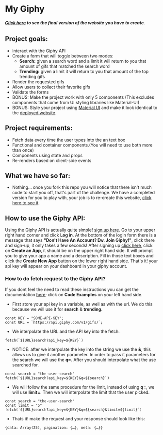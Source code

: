 # My Giphy

###### **[Click here](https://esmeryjose.github.io/my-giphy/) to see the final version of the website you have to create**.

## Project goals:

* Interact with the Giphy API
* Create a form that will toggle between two modes:
  * **Search:** given a search word and a limit it will return to you that
    amount of gifs that matched the search word
  * **Trending:** given a limit it will return to you that amount of the top
    trending gifs
* Render the requested gifs
* Allow users to collect their favorite gifs
* Validate the forms
* BONUS: Make the project work with only 5 components (This excludes components
  that come from UI styling libraries like Material-UI)
* BONUS: Style your project using
  [Material UI](https://semantic-ui.com/views/card.html) and make it look
  identical to the [deployed website](https://esmeryjose.github.io/my-giphy/).

## Project requirements:

* Fetch data every time the user types into the an text box
* Functional and container components.(You will need to use both more than once)
* Components using state and props
* Re-renders based on client-side events

## What we have so far:

* Nothing... once you fork this repo you will notice that there isn't much code
  to start you off, that's part of the challenge. We have a completed version
  for you to play with, your job is to re-create this website,
  [click here to see it](https://esmeryjose.github.io/my-giphy/).

## How to use the Giphy API:

Using the Giphy API is actually quite simple!
[sign up here](https://developers.giphy.com/). Go to your upper right hand
corner and click **Log in**. At the bottom of the login form there is a message
that says **"Don't Have An Account? Ew. Join Giphy!"**, click there and sign-up;
it only takes a few seconds! After signing up
[click here](https://developers.giphy.com/), click on **Create an App**, it
should be on the upper right hand side. It will prompt you to give your app a
name and a description. Fill in those text boxes and click the **Create New
App** button on the lower right hand side. That's it! your api key will appear
on your dashboard in your giphy account.

### How to do fetch request to the Giphy API?

If you dont feel the need to read these instructions you can get the
documentation [here](https://developers.giphy.com/docs/); click on **Code
Examples** on your left hand side.

* First store your api key in a variable, as well as with the url. We do this
  because we will use it for **search** & **trending**.

```
const KEY = "SOME-API-KEY";
const URL = `https://api.giphy.com/v1/gifs/`;
```

* We interpolate the URL and the API key into the fetch.

```
fetch(`${URL}search?api_key=${KEY}`)
```

* NOTICE: after we interpolate the key into the string we use the **&**, this
  allows us to give it another parameter. In order to pass it parameters for the
  search we will use the **q=**. After you should interpolate what the use
  searched for.

```
const search = "the-user-search"
fetch(`${URL}search?api_key=${KEY}&q=${search}`)
```

* We will follow the same procedure for the limit, instead of using **q=**, we
  will use **limit=**. Then we will interpolate the limit that the user picked.

```
const search = "the-user-search"
const limit = "5"
fetch(`${URL}search?api_key=${KEY}&q=${search}&limit=${limit}`)
```

* Thats it! make the request and your response should look like this:

```
{data: Array(25), pagination: {…}, meta: {…}}
```
